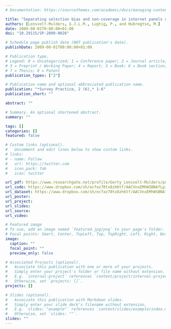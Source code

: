 ```yaml
---
# Documentation: https://sourcethemes.com/academic/docs/managing-content/

title: "Separating selection bias and non-coverage in internet panels using propensity matching"
authors: [Lensvelt-Mulders, G.J.L.M., Lugtig, P., and Hubregtse, M.]
date: 2009-08-01T0:00:00+01:00
doi: "10.29115/SP-2009-0026"

# Schedule page publish date (NOT publication's date).
publishDate: 2009-08-01T00:00:00+01:00

# Publication type.
# Legend: 0 = Uncategorized; 1 = Conference paper; 2 = Journal article;
# 3 = Preprint / Working Paper; 4 = Report; 5 = Book; 6 = Book section;
# 7 = Thesis; 8 = Patent
publication_types: ["2"]

# Publication name and optional abbreviated publication name.
publication: "*Survey Practice, 2 (6),* 1-6"
publication_short: ""

abstract: ""

# Summary. An optional shortened abstract.
summary: ""

tags: []
categories: []
featured: false

# Custom links (optional).
#   Uncomment and edit lines below to show custom links.
# links:
# - name: Follow
#   url: https://twitter.com
#   icon_pack: fab
#   icon: twitter

url_pdf: https://www.researchgate.net/profile/Gerty_Lensvelt-Mulders/publication/44293043_Separating_Selection_Bias_and_Non-Coverage_in_Internet_Panels_Using_Propensity_Matching/links/54b947fa0cf24e50e93c6054/Separating-Selection-Bias-and-Non-Coverage-in-Internet-Panels-Using-Propensity-Matching.pdf
url_code: https://www.dropbox.com/sh/ecfaz70tx8zh6tf/AACVnxEMhWSBNAfLpits6sJUa?dl=0
url_dataset: https://www.dropbox.com/sh/ecfaz70tx8zh6tf/AACVnxEMhWSBNAfLpits6sJUa?dl=0
url_poster:
url_project:
url_slides:
url_source:
url_video:

# Featured image
# To use, add an image named `featured.jpg/png` to your page's folder. 
# Focal points: Smart, Center, TopLeft, Top, TopRight, Left, Right, BottomLeft, Bottom, BottomRight.
image:
  caption: ""
  focal_point: ""
  preview_only: false

# Associated Projects (optional).
#   Associate this publication with one or more of your projects.
#   Simply enter your project's folder or file name without extension.
#   E.g. `internal-project` references `content/project/internal-project/index.md`.
#   Otherwise, set `projects: []`.
projects: []

# Slides (optional).
#   Associate this publication with Markdown slides.
#   Simply enter your slide deck's filename without extension.
#   E.g. `slides: "example"` references `content/slides/example/index.md`.
#   Otherwise, set `slides: ""`.
slides: ""
---
```

